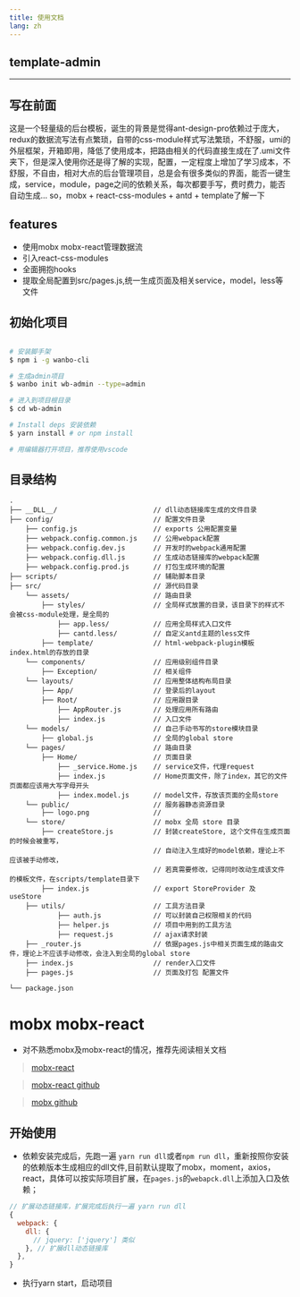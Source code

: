 ```yaml
---
title: 使用文档
lang: zh
---
```


## template-admin
----------

## 写在前面

这是一个轻量级的后台模板，诞生的背景是觉得ant-design-pro依赖过于庞大，redux的数据流写法有点繁琐，自带的css-module样式写法繁琐，不舒服，umi的
外层框架，开箱即用，降低了使用成本，把路由相关的代码直接生成在了.umi文件夹下，但是深入使用你还是得了解的实现，配置，一定程度上增加了学习成本，不舒服，不自由，相对大点的后台管理项目，总是会有很多类似的界面，能否一键生成，service，module，page之间的依赖关系，每次都要手写，费时费力，能否自动生成... so，mobx + react-css-modules + antd + template了解一下

## features

- 使用mobx mobx-react管理数据流
- 引入react-css-modules
- 全面拥抱hooks
- 提取全局配置到src/pages.js,统一生成页面及相关service，model，less等文件


## 初始化项目

```bash

# 安装脚手架
$ npm i -g wanbo-cli

# 生成admin项目
$ wanbo init wb-admin --type=admin

# 进入到项目根目录
$ cd wb-admin

# Install deps 安装依赖
$ yarn install # or npm install

# 用编辑器打开项目，推荐使用vscode

```

## 目录结构

```
.
├── __DLL__/                        // dll动态链接库生成的文件目录
├── config/                         // 配置文件目录
    ├── config.js                   // exports 公用配置变量
    ├── webpack.config.common.js    // 公用webpack配置
    ├── webpack.config.dev.js       // 开发时的webpack通用配置
    ├── webpack.config.dll.js       // 生成动态链接库的webpack配置
    ├── webpack.config.prod.js      // 打包生成环境的配置
├── scripts/                        // 辅助脚本目录
├── src/                            // 源代码目录
    └── assets/                     // 路由目录
        ├── styles/                 // 全局样式放置的目录，该目录下的样式不会被css-module处理，是全局的
            ├── app.less/           // 应用全局样式入口文件
            ├── cantd.less/         // 自定义antd主题的less文件
        ├── template/               // html-webpack-plugin模板index.html的存放的目录
    └── components/                 // 应用级别组件目录
        ├── Exception/              // 相关组件
    └── layouts/                    // 应用整体结构布局目录
        ├── App/                    // 登录后的layout
        ├── Root/                   // 应用跟目录
            ├── AppRouter.js        // 处理应用所有路由
            ├── index.js            // 入口文件
    └── models/                     // 自己手动书写的store模块目录
        ├── global.js               // 全局的global store
    └── pages/                      // 路由目录
        ├── Home/                   // 页面目录
            ├── _service.Home.js    // service文件，代理request
            ├── index.js            // Home页面文件，除了index，其它的文件页面都应该用大写字母开头
            ├── index.model.js      // model文件，存放该页面的全局store
    └── public/                     // 服务器静态资源目录
        ├── logo.png                // 
    └── store/                      // mobx 全局 store 目录
        ├── createStore.js          // 封装createStore, 这个文件在生成页面的时候会被重写，
                                    // 自动注入生成好的model依赖，理论上不应该被手动修改，
                                    // 若真需要修改，记得同时改动生成该文件的模板文件，在scripts/template目录下
        ├── index.js                // export StoreProvider 及 useStore
    ├── utils/                      // 工具方法目录
            ├── auth.js             // 可以封装自己权限相关的代码
            ├── helper.js           // 项目中用到的工具方法
            ├── request.js          // ajax请求封装
    ├── _router.js                  // 依据pages.js中相关页面生成的路由文件，理论上不应该手动修改，会注入到全局的global store
    ├── index.js                    // render入口文件
    ├── pages.js                    // 页面及打包 配置文件

└── package.json

```
# mobx mobx-react
- 对不熟悉mobx及mobx-react的情况，推荐先阅读相关文档
> [mobx-react](https://mobx-react.js.org/) 

> [mobx-react github](https://github.com/mobxjs/mobx-react) 

> [mobx github](https://github.com/mobxjs/mobx) 


## 开始使用

- 依赖安装完成后，先跑一遍 `yarn run dll`或者`npm run dll`，重新按照你安装的依赖版本生成相应的dll文件,目前默认提取了mobx，moment，axios，react，具体可以按实际项目扩展，在`pages.js`的`webapck.dll`上添加入口及依赖；

```js
// 扩展动态链接库，扩展完成后执行一遍 yarn run dll
{
  webpack: {
    dll: {
      // jquery: ['jquery'] 类似
    }, // 扩展dll动态链接库
  },
}
```

- 执行yarn start，启动项目

